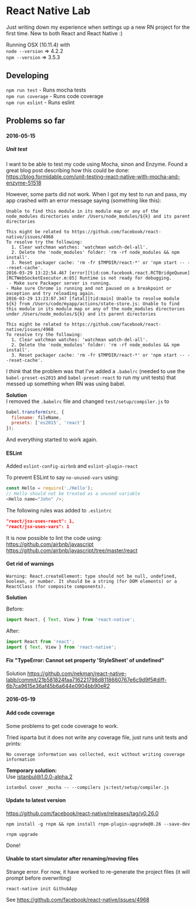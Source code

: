 # React Native Lab

Just writing down my experience when settings up a new RN project for the first time.
New to both React and React Native :)

Running OSX (10.11.4) with<br>
```node --version``` => 4.2.2<br>
```npm --version``` => 3.5.3


## Developing

```npm run test``` - Runs mocha tests<br>
```npm run coverage``` - Runs code coverage<br>
```npm run eslint``` - Runs eslint<br>

## Problems so far

#### 2016-05-15
##### Unit test
I want to be able to test my code using Mocha, sinon and Enzyme.
Found a great blog post describing how this could be done: <a href="https://blog.formidable.com/unit-testing-react-native-with-mocha-and-enzyme-51518f13ba73">https://blog.formidable.com/unit-testing-react-native-with-mocha-and-enzyme-51518</a>

However, some parts did not work. When I got my test to run and pass, my app crashed with an error message saying (something like this):

```
Unable to find this module in its module map or any of the node_modules directories under /Users/node_modules/${k} and its parent directories

This might be related to https://github.com/facebook/react-native/issues/4968
To resolve try the following:
  1. Clear watchman watches: 'watchman watch-del-all'.
  2. Delete the 'node_modules' folder: 'rm -rf node_modules && npm install'.
  3. Reset packager cache: 'rm -fr $TMPDIR/react-*' or 'npm start -- --reset-cache'.
2016-03-29 13:22:54.467 [error][tid:com.facebook.react.RCTBridgeQueue][RCTWebSocketExecutor.m:85] Runtime is not ready for debugging.
 - Make sure Packager server is running.
- Make sure Chrome is running and not paused on a breakpoint or exception and try reloading again.
2016-03-29 13:23:07.347 [fatal][tid:main] Unable to resolve module ${k} from /Users/code/myapp/actions/state-store.js: Unable to find this module in its module map or any of the node_modules directories under /Users/node_modules/${k} and its parent directories

This might be related to https://github.com/facebook/react-native/issues/4968
To resolve try the following:
  1. Clear watchman watches: 'watchman watch-del-all'.
  2. Delete the 'node_modules' folder: 'rm -rf node_modules && npm install'.
  3. Reset packager cache: 'rm -fr $TMPDIR/react-*' or 'npm start -- --reset-cache'.
```
I _think_ that the problem was that I've added a ```.babelrc``` (needed to use the  ```babel-preset-es2015``` and ```babel-preset-react``` to run my unit tests) that messed up something when RN was using babel.

**Solution**
<br>
I removed the ```.babelrc``` file and changed ```test/setup/compiler.js``` to
```javascript
babel.transform(src, {
  filename: fileName,
  presets: ['es2015', 'react']
});
```

And everything started to work again.

#### ESLint
Added ```eslint-config-airbnb``` and ```eslint-plugin-react ```

To prevent ESLint to say ```no-unused-vars``` using:
```javascript
const Hello = require('./Hello');
// Hello should not be treated as a unused variable
<Hello name="John" />;
```
The following rules was added to ```.eslintrc```
```json
"react/jsx-uses-react": 1,
"react/jsx-uses-vars": 1
```
It is now possible to lint the code using:<br>
https://github.com/airbnb/javascript
https://github.com/airbnb/javascript/tree/master/react

#### Get rid of warnings

```Warning: React.createElement: type should not be null, undefined, boolean, or number. It should be a string (for DOM elements) or a ReactClass (for composite components).```

**Solution**

Before:
```javascript
import React, { Text, View } from 'react-native';
```
After:
```javascript
import React from 'react';
import { Text, View } from 'react-native';
```

#### Fix "TypeError: Cannot set property 'StyleSheet' of undefined"

Solution https://github.com/nekman/react-native-labb/commit/21b581824faa716221798d8118660767e6c9d9f5#diff-6b7ca9615e36af45b6a644e0904bb90eR2

#### 2016-05-19
#### Add code coverage
Some problems to get code coverage to work.

Tried isparta but it does not write any coverage file, just runs unit
tests and prints:

```No coverage information was collected, exit without writing coverage information```

**Temporary solution:**<br>
Use istanbul@1.0.0-alpha.2

```istanbul cover _mocha -- --compilers js:test/setup/compiler.js```


#### Update to latest version

https://github.com/facebook/react-native/releases/tag/v0.26.0

```npm install -g rnpm && npm install rnpm-plugin-upgrade@0.26 --save-dev```

```rnpm upgrade```

Done!

#### Unable to start simulator after renaming/moving files

Strange error. For now, it have worked to
re-generate the project files (it will prompt before overwriting)

```react-native init GithubApp```

See https://github.com/facebook/react-native/issues/4968
